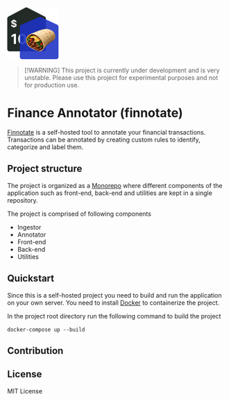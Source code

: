 <img src="./assets/logo.png" alt="Finnotate logo" width="118" height="120">

> [!WARNING] This project is currently under development and is very unstable. Please
> use this project for experimental purposes and not for production use.

# Finance Annotator (finnotate)

<ins>Finnotate</ins> is a self-hosted tool to annotate your financial transactions. Transactions can be annotated by creating custom rules to identify, categorize and label them.

## Project structure

The project is organized as a [Monorepo](https://en.wikipedia.org/wiki/Monorepo) where different components of the application such as front-end, back-end and utilities are kept in a single repository.

The project is comprised of following components

- Ingestor
- Annotator
- Front-end
- Back-end
- Utilities

## Quickstart

Since this is a self-hosted project you need to build and run the application on your own server. You need to install [Docker](https://www.docker.com/) to containerize the project.

In the project root directory run the following command to build the project

```
docker-compose up --build
```
## Contribution

## License
MIT License


